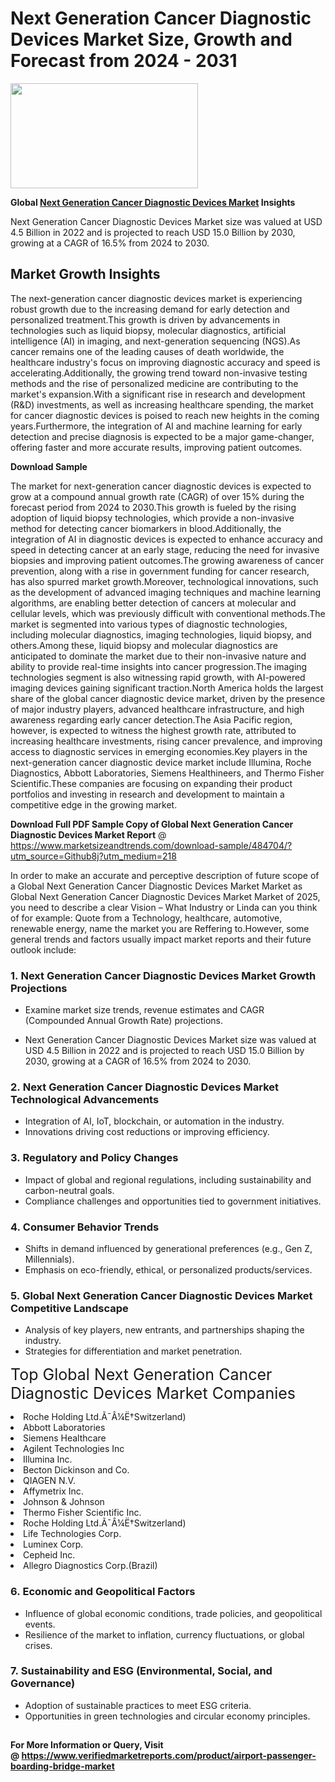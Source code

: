 <H1>Next Generation Cancer Diagnostic Devices Market Size, Growth and Forecast from 2024 - 2031</H1><img class="aligncenter size-medium wp-image-584254" src="https://thirdeyenews.in/wp-content/uploads/2024/09/Global-Market-Research-300x168.jpeg" alt="" width="300" height="168" /><p><strong>Global&nbsp;<a href="https://www.marketsizeandtrends.com/download-sample/484704/?utm_source=Github8j?utm_medium=218">Next Generation Cancer Diagnostic Devices Market</a> Insights</strong></p><p>Next Generation Cancer Diagnostic Devices Market size was valued at USD 4.5 Billion in 2022 and is projected to reach USD 15.0 Billion by 2030, growing at a CAGR of 16.5% from 2024 to 2030.</p><p><h2>Market Growth Insights</h2> <p>The next-generation cancer diagnostic devices market is experiencing robust growth due to the increasing demand for early detection and personalized treatment.This growth is driven by advancements in technologies such as liquid biopsy, molecular diagnostics, artificial intelligence (AI) in imaging, and next-generation sequencing (NGS).As cancer remains one of the leading causes of death worldwide, the healthcare industry's focus on improving diagnostic accuracy and speed is accelerating.Additionally, the growing trend toward non-invasive testing methods and the rise of personalized medicine are contributing to the market's expansion.With a significant rise in research and development (R&D) investments, as well as increasing healthcare spending, the market for cancer diagnostic devices is poised to reach new heights in the coming years.Furthermore, the integration of AI and machine learning for early detection and precise diagnosis is expected to be a major game-changer, offering faster and more accurate results, improving patient outcomes.</p> <p><strong>Download Sample</strong></p> <p>The market for next-generation cancer diagnostic devices is expected to grow at a compound annual growth rate (CAGR) of over 15% during the forecast period from 2024 to 2030.This growth is fueled by the rising adoption of liquid biopsy technologies, which provide a non-invasive method for detecting cancer biomarkers in blood.Additionally, the integration of AI in diagnostic devices is expected to enhance accuracy and speed in detecting cancer at an early stage, reducing the need for invasive biopsies and improving patient outcomes.The growing awareness of cancer prevention, along with a rise in government funding for cancer research, has also spurred market growth.Moreover, technological innovations, such as the development of advanced imaging techniques and machine learning algorithms, are enabling better detection of cancers at molecular and cellular levels, which was previously difficult with conventional methods.The market is segmented into various types of diagnostic technologies, including molecular diagnostics, imaging technologies, liquid biopsy, and others.Among these, liquid biopsy and molecular diagnostics are anticipated to dominate the market due to their non-invasive nature and ability to provide real-time insights into cancer progression.The imaging technologies segment is also witnessing rapid growth, with AI-powered imaging devices gaining significant traction.North America holds the largest share of the global cancer diagnostic device market, driven by the presence of major industry players, advanced healthcare infrastructure, and high awareness regarding early cancer detection.The Asia Pacific region, however, is expected to witness the highest growth rate, attributed to increasing healthcare investments, rising cancer prevalence, and improving access to diagnostic services in emerging economies.Key players in the next-generation cancer diagnostic device market include Illumina, Roche Diagnostics, Abbott Laboratories, Siemens Healthineers, and Thermo Fisher Scientific.These companies are focusing on expanding their product portfolios and investing in research and development to maintain a competitive edge in the growing market.</p> <p><span class=""><strong>Download Full PDF Sample Copy of Global Next Generation Cancer Diagnostic Devices Market Report</strong> @ <a href="https://www.marketsizeandtrends.com/download-sample/484704/?utm_source=Github8j?utm_medium=218" target="_blank">https://www.marketsizeandtrends.com/download-sample/484704/?utm_source=Github8j?utm_medium=218</a></span></p><p>In order to make an accurate and perceptive description of future scope of a Global&nbsp;Next Generation Cancer Diagnostic Devices Market Market as Global&nbsp;Next Generation Cancer Diagnostic Devices Market Market of 2025, you need to describe a clear Vision &ndash; What Industry or Linda can you think of for example: Quote from a Technology, healthcare, automotive, renewable energy, name the market you are Reffering to.However, some general trends and factors usually impact market reports and their future outlook include:</p><h3>1.&nbsp;<strong>Next Generation Cancer Diagnostic Devices Market Growth Projections</strong></h3><ul><li>Examine market size trends, revenue estimates and CAGR (Compounded Annual Growth Rate) projections.</li><li><p>Next Generation Cancer Diagnostic Devices Market size was valued at USD 4.5 Billion in 2022 and is projected to reach USD 15.0 Billion by 2030, growing at a CAGR of 16.5% from 2024 to 2030.</p></li></ul><h3>2.&nbsp;<strong>Next Generation Cancer Diagnostic Devices Market Technological Advancements</strong></h3><ul><li>Integration of AI, IoT, blockchain, or automation in the industry.</li><li>Innovations driving cost reductions or improving efficiency.</li></ul><h3>3.&nbsp;<strong>Regulatory and Policy Changes</strong></h3><ul><li>Impact of global and regional regulations, including sustainability and carbon-neutral goals.</li><li>Compliance challenges and opportunities tied to government initiatives.</li></ul><h3>4.&nbsp;<strong>Consumer Behavior Trends</strong></h3><ul><li>Shifts in demand influenced by generational preferences (e.g., Gen Z, Millennials).</li><li>Emphasis on eco-friendly, ethical, or personalized products/services.</li></ul><h3>5.&nbsp;<strong>Global Next Generation Cancer Diagnostic Devices Market Competitive Landscape</strong></h3><ul><li>Analysis of key players, new entrants, and partnerships shaping the industry.</li><li>Strategies for differentiation and market penetration.</li></ul><p data-pm-slice="1 1 []"><span style="color: inherit; font-family: inherit; font-size: 25px;">Top Global Next Generation Cancer Diagnostic Devices Market Companies</span></p><div class="" data-test-id=""><p><li>Roche Holding Ltd.Ã¯Â¼Ë†Switzerland)</li><li> Abbott Laboratories</li><li> Siemens Healthcare</li><li> Agilent Technologies Inc</li><li> Illumina Inc.</li><li> Becton Dickinson and Co.</li><li> QIAGEN N.V.</li><li> Affymetrix Inc.</li><li> Johnson & Johnson</li><li> Thermo Fisher Scientific Inc.</li><li> Roche Holding Ltd.Ã¯Â¼Ë†Switzerland)</li><li> Life Technologies Corp.</li><li> Luminex Corp.</li><li> Cepheid Inc.</li><li> Allegro Diagnostics Corp.(Brazil)</li></p></div><h3>6.&nbsp;<strong>Economic and Geopolitical Factors</strong></h3><ul><li>Influence of global economic conditions, trade policies, and geopolitical events.</li><li>Resilience of the market to inflation, currency fluctuations, or global crises.</li></ul><h3>7.&nbsp;<strong>Sustainability and ESG (Environmental, Social, and Governance)</strong></h3><ul><li>Adoption of sustainable practices to meet ESG criteria.</li><li>Opportunities in green technologies and circular economy principles.</li></ul><h2><strong style="font-size: 14px;">For More Information or Query, Visit @&nbsp;</strong><a style="background-color: #ffffff; font-size: 14px;" href="https://www.marketsizeandtrends.com/report/next-generation-cancer-diagnostic-devices-market/" target="_blank">https://www.verifiedmarketreports.com/product/airport-passenger-boarding-bridge-market</a></h2>